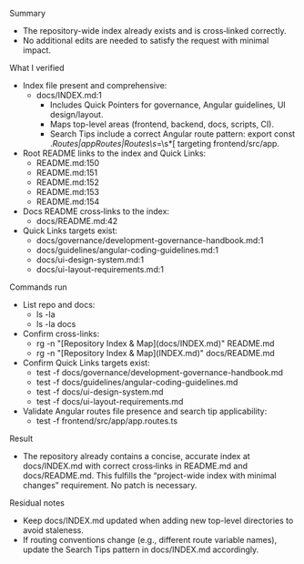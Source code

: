 Summary
- The repository-wide index already exists and is cross‑linked correctly.
- No additional edits are needed to satisfy the request with minimal impact.

What I verified
- Index file present and comprehensive:
  - docs/INDEX.md:1
    - Includes Quick Pointers for governance, Angular guidelines, UI design/layout.
    - Maps top-level areas (frontend, backend, docs, scripts, CI).
    - Search Tips include a correct Angular route pattern: export const .*Routes|appRoutes|Routes\s*=\s*\[ targeting frontend/src/app.
- Root README links to the index and Quick Links:
  - README.md:150
  - README.md:151
  - README.md:152
  - README.md:153
  - README.md:154
- Docs README cross‑links to the index:
  - docs/README.md:42
- Quick Links targets exist:
  - docs/governance/development-governance-handbook.md:1
  - docs/guidelines/angular-coding-guidelines.md:1
  - docs/ui-design-system.md:1
  - docs/ui-layout-requirements.md:1

Commands run
- List repo and docs:
  - ls -la
  - ls -la docs
- Confirm cross-links:
  - rg -n "\[Repository Index & Map\]\(docs/INDEX.md\)" README.md
  - rg -n "\[Repository Index & Map\]\(INDEX.md\)" docs/README.md
- Confirm Quick Links targets exist:
  - test -f docs/governance/development-governance-handbook.md
  - test -f docs/guidelines/angular-coding-guidelines.md
  - test -f docs/ui-design-system.md
  - test -f docs/ui-layout-requirements.md
- Validate Angular routes file presence and search tip applicability:
  - test -f frontend/src/app/app.routes.ts

Result
- The repository already contains a concise, accurate index at docs/INDEX.md with correct cross‑links in README.md and docs/README.md. This fulfills the “project-wide index with minimal changes” requirement. No patch is necessary.

Residual notes
- Keep docs/INDEX.md updated when adding new top-level directories to avoid staleness.
- If routing conventions change (e.g., different route variable names), update the Search Tips pattern in docs/INDEX.md accordingly.